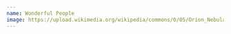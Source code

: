 ```yaml
---
name: Wonderful People
image: https://upload.wikimedia.org/wikipedia/commons/0/05/Orion_Nebulas_biggest_stars.jpg
---
```

